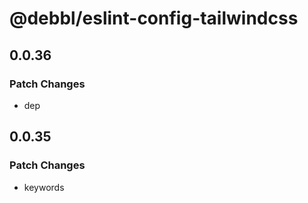 # @debbl/eslint-config-tailwindcss

## 0.0.36

### Patch Changes

- dep

## 0.0.35

### Patch Changes

- keywords
